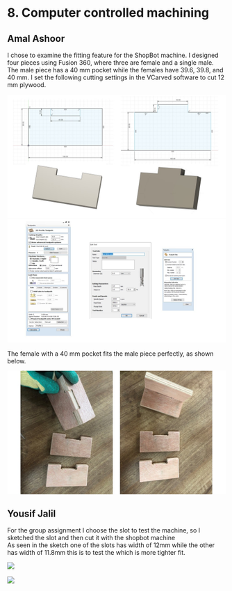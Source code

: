 # 8. Computer controlled machining



## **Amal Ashoor**
I chose to examine the fitting feature for the ShopBot machine. I designed four pieces using Fusion 360, where three are female and a single male. The male piece has a 40 mm pocket while the females have 39.6, 39.8, and 40 mm. I set the following cutting settings in the VCarved software to cut 12 mm plywood.

![](../images/amal/2.jpg)
![](../images/amal/3.jpg)

The female with a 40 mm pocket fits the male piece perfectly, as shown below.

![](../images/amal/4.jpg)



## **Yousif Jalil**
 For the group assignment I choose the slot to test the machine,
 so I sketched the slot and then cut it with the shopbot machine<br>
 As seen in the sketch one of the slots has width of 12mm while the other has width of 11.8mm this is to test the which is more tighter fit.
 
 ![](../images/Yousef/CNC/group.JPG)
 
 ![](../images/Yousef/CNC/slot.jpg)

